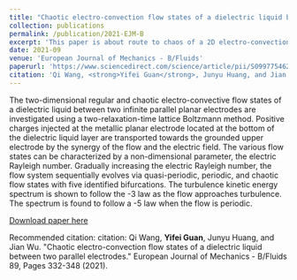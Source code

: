 ```yaml
---
title: "Chaotic electro-convection flow states of a dielectric liquid between two parallel electrodes"
collection: publications
permalink: /publication/2021-EJM-B
excerpt: 'This paper is about route to chaos of a 2D electro-convection system.'
date: 2021-09
venue: 'European Journal of Mechanics - B/Fluids'
paperurl: 'https://www.sciencedirect.com/science/article/pii/S099775462100100X?via%3Dihub'
citation: 'Qi Wang, <strong>Yifei Guan</strong>, Junyu Huang, and Jian Wu. "Chaotic electro-convection flow states of a dielectric liquid between two parallel electrodes." European Journal of Mechanics - B/Fluids 89, Pages 332-348 (2021).'
---
```


The two-dimensional regular and chaotic electro-convective flow states of a dielectric liquid between two infinite parallel planar electrodes are investigated using a two-relaxation-time lattice Boltzmann method. Positive charges injected at the metallic planar electrode located at the bottom of the dielectric liquid layer are transported towards the grounded upper electrode by the synergy of the flow and the electric field. The various flow states can be characterized by a non-dimensional parameter, the electric Rayleigh number. Gradually increasing the electric Rayleigh number, the flow system sequentially evolves via quasi-periodic, periodic, and chaotic flow states with five identified bifurcations. The turbulence kinetic energy spectrum is shown to follow the -3 law as the flow approaches turbulence. The spectrum is found to follow a -5 law when the flow is periodic. 

[Download paper here](https://www.sciencedirect.com/science/article/pii/S099775462100100X?via%3Dihub)

Recommended citation: citation: Qi Wang, <strong>Yifei Guan</strong>, Junyu Huang, and Jian Wu. "Chaotic electro-convection flow states of a dielectric liquid between two parallel electrodes." European Journal of Mechanics - B/Fluids 89, Pages 332-348 (2021).

